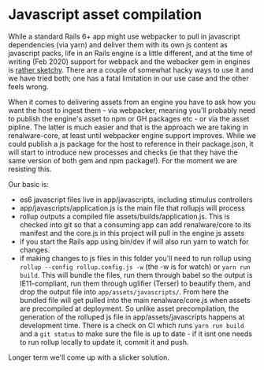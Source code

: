 # Javascript asset compilation

While a standard Rails 6+ app might use webpacker to pull in javascript dependencies (via yarn)
and deliver them with its own js content as javascript packs,
life in an Rails engine is a little different, and
at the time of writing (Feb 2020) support for webpack and the webacker gem in engines is
[rather sketchy](https://github.com/rails/webpacker/blob/master/docs/engines.md).
There are a couple of somewhat hacky ways to use it and we have tried both; one has a fatal
limitation in our use case and the other feels wrong.

When it comes to delivering assets from an engine you have to ask how you want the host to
ingest them - via webpacker, meaning you'll probably need to publish the engine's asset to npm or
GH packages etc - or via the asset pipline. The latter is much easier and that is the approach we
are taking in renalware-core, at least until webpacker engine support improves.
While we could publish a js package for the host to reference in their package.json, it will
start to introduce new processes and checks (ie that they have the same version of both gem and
npm package!). For the moment we are resisting this.

Our basic is:

- es6 javascript files live in app/javascripts, including stimulus controllers
- app/javascripts/application.js is the main file that rollupjs will process
- rollup outputs a compiled file assets/builds/application.js. This is checked into git so that
  a consuming app can add renalware/core to its manifest and the core.js in this project will pull
  in the engine js assets
- if you start the Rails app using bin/dev if will also run yarn to watch for changes.
- if making changes to js files in this folder you'll need to run rollup using
`rollup --config rollup.config.js -w` (the -w is for watch) or `yarn run build`.
This will bundle the files, run them through babel so the output is IE11-compliant, run them through
uglifier (Terser) to beautify them, and drop the output file into `app/assets/javascripts/`.
From here the bundled file will get pulled into the main renalware/core.js when assets
are precompiled at deployment. So unlike asset precompilation, the generation of the rolluped
js file in app/assets/javascripts happens at development time.
There is a check on CI which runs `yarn run build` and a `git status` to make sure the file is up to
date - if it isnt one needs to run rollup locally to update it, commit it and push.

Longer term we'll come up with a slicker solution.
